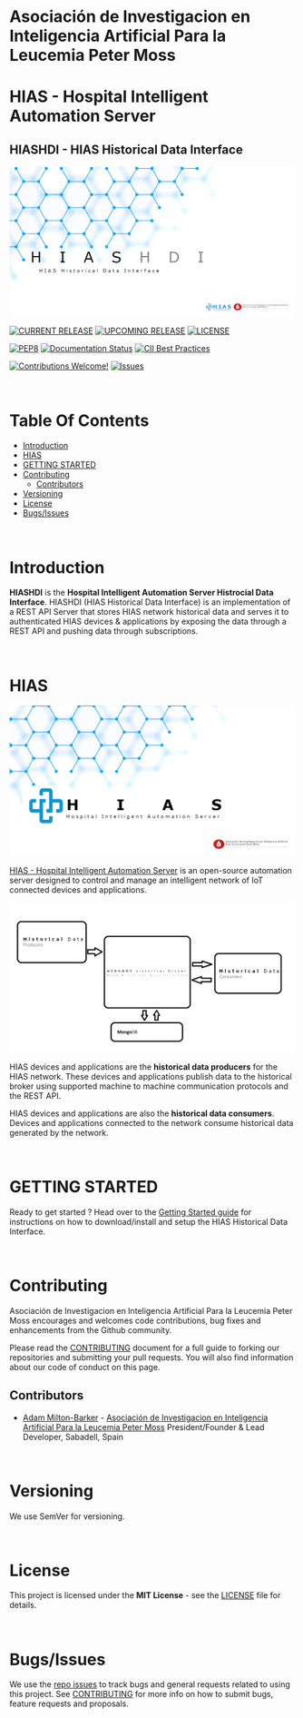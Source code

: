 # Asociación de Investigacion en Inteligencia Artificial Para la Leucemia Peter Moss
# HIAS - Hospital Intelligent Automation Server
## HIASHDI - HIAS Historical Data Interface

![HIAS - Hospital Intelligent Automation Server](assets/images/HIASHDI.jpg)

[![CURRENT RELEASE](https://img.shields.io/badge/CURRENT%20RELEASE-0.1.0-blue.svg)](https://github.com/AIIAL/HIASHDI/tree/0.1.0) [![UPCOMING RELEASE](https://img.shields.io/badge/CURRENT%20DEV%20BRANCH-1.0.0-blue.svg)](https://github.com/AIIAL/HIASHDI/tree/1.0.0) [![LICENSE](https://img.shields.io/badge/LICENSE-MIT-blue.svg)](LICENSE)

[![PEP8](https://img.shields.io/badge/code%20style-pep8-orange.svg)](https://www.python.org/dev/peps/pep-0008/) [![Documentation Status](https://readthedocs.org/projects/hiashdi/badge/?version=latest)](https://hiashdi.readthedocs.io/en/latest/?badge=latest) [![CII Best Practices](https://bestpractices.coreinfrastructure.org/projects/4984/badge)](https://bestpractices.coreinfrastructure.org/projects/4984)

[![Contributions Welcome!](https://img.shields.io/badge/Contributions-Welcome-lightgrey.svg)](CONTRIBUTING.md)  [![Issues](https://img.shields.io/badge/Issues-Welcome-lightgrey.svg)](issues)

&nbsp;

# Table Of Contents

- [Introduction](#introduction)
- [HIAS](#hias)
- [GETTING STARTED](#getting-started)
- [Contributing](#contributing)
  - [Contributors](#contributors)
- [Versioning](#versioning)
- [License](#license)
- [Bugs/Issues](#bugs-issues)

&nbsp;

# Introduction

**HIASHDI** is the **Hospital Intelligent Automation Server Histrocial Data Interface**. HIASHDI (HIAS Historical Data Interface) is an implementation of a REST API Server that stores HIAS network historical data and serves it to authenticated HIAS devices & applications by exposing the data through a REST API and pushing data through subscriptions.

&nbsp;

# HIAS

![HIAS - Hospital Intelligent Automation Server](assets/images/HIAS.jpg)

[HIAS - Hospital Intelligent Automation Server](https://github.com/AIIAL/HIAS-Server) is an open-source automation server designed to control and manage an intelligent network of IoT connected devices and applications.

![HIASHDI Architecture](assets/images/HIASHDI-Diagram.jpg)

HIAS devices and applications are the **historical data producers** for the HIAS network. These devices and applications publish data to the historical broker using supported machine to machine communication protocols and the REST API.

HIAS devices and applications are also the **historical data consumers**. Devices and applications connected to the network consume historical data generated by the network.

&nbsp;

# GETTING STARTED

Ready to get started ? Head over to the [Getting Started guide](docs/getting-started.md) for instructions on how to download/install and setup the HIAS Historical Data Interface.

&nbsp;

# Contributing
Asociación de Investigacion en Inteligencia Artificial Para la Leucemia Peter Moss encourages and welcomes code contributions, bug fixes and enhancements from the Github community.

Please read the [CONTRIBUTING](CONTRIBUTING.md "CONTRIBUTING") document for a full guide to forking our repositories and submitting your pull requests. You will also find information about our code of conduct on this page.

## Contributors
- [Adam Milton-Barker](https://www.leukemiaairesearch.com/association/volunteers/adam-milton-barker "Adam Milton-Barker") - [Asociación de Investigacion en Inteligencia Artificial Para la Leucemia Peter Moss](https://www.leukemiaresearchassociation.ai "Asociación de Investigacion en Inteligencia Artificial Para la Leucemia Peter Moss") President/Founder & Lead Developer, Sabadell, Spain

&nbsp;

# Versioning
We use SemVer for versioning.

&nbsp;

# License
This project is licensed under the **MIT License** - see the [LICENSE](LICENSE "LICENSE") file for details.

&nbsp;

# Bugs/Issues
We use the [repo issues](issues "repo issues") to track bugs and general requests related to using this project. See [CONTRIBUTING](CONTRIBUTING.md "CONTRIBUTING") for more info on how to submit bugs, feature requests and proposals.